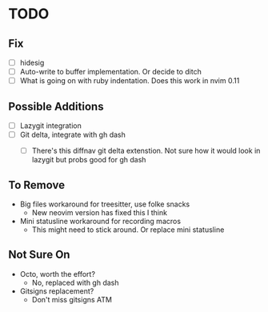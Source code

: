 # TODO

## Fix
- [ ] hidesig
- [ ] Auto-write to buffer implementation. Or decide to ditch
- [ ] What is going on with ruby indentation. Does this work in nvim 0.11

## Possible Additions

- [ ] Lazygit integration
- [ ] Git delta, integrate with gh dash 
  - [ ] There's this diffnav git delta extenstion. Not sure how it would look in lazygit but probs good for gh dash


## To Remove

- Big files workaround for treesitter, use folke snacks
  - New neovim version has fixed this I think
- Mini statusline workaround for recording macros
  - This might need to stick around. Or replace mini statusline

## Not Sure On

- Octo, worth the effort?
  - No, replaced with gh dash
- Gitsigns replacement?
  - Don't miss gitsigns ATM
